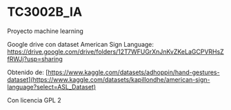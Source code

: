 # TC3002B_IA
Proyecto machine learning

Google drive con dataset American Sign Language:
https://drive.google.com/drive/folders/12T7WFUGrXnJnKvZKeLaGCPVRHsZfRWJj?usp=sharing

Obtenido de:
[https://www.kaggle.com/datasets/adhoppin/hand-gestures-dataset](https://www.kaggle.com/datasets/kapillondhe/american-sign-language?select=ASL_Dataset)

Con licencia
GPL 2
